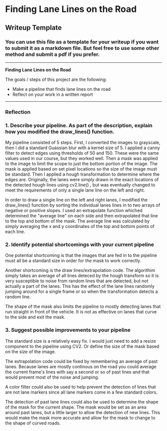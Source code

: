 # **Finding Lane Lines on the Road** 

## Writeup Template

### You can use this file as a template for your writeup if you want to submit it as a markdown file. But feel free to use some other method and submit a pdf if you prefer.

---

**Finding Lane Lines on the Road**

The goals / steps of this project are the following:
* Make a pipeline that finds lane lines on the road
* Reflect on your work in a written report


[//]: # (Image References)

[image1]: ./examples/grayscale.jpg "Grayscale"

---

### Reflection

### 1. Describe your pipeline. As part of the description, explain how you modified the draw_lines() function.

My pipeline consisted of 5 steps. First, I converted the images to grayscale, then I did a standard Guassian blur with a kernel size of 5. I applied a canny filter to detect edges using thresholds of 50 and 150. These were the same values used in our course, but they worked well. Then a mask was applied to the image to limit the scope to just the bottom portion of the image. The mask is applied based on set pixel locations so the size of the image must be standard. Then I applied a hough transformation to determine where the edges are. Originally, the lanes were simply drawn in the exact locations of the detected hough lines using cv2.line() , but was eventually changed to meet the requirements of only a single lane line on the left and right.

In order to draw a single line on the left and right lanes, I modified the draw_lines() function by sorting the individual lanes lines in to two arrays of negative or positive slopes. I used an extrapolate function whiched determined the "average line" on each side and then extrapolated that line to the top and bottom of the mask. The average line was calculated by simply averaging the x and y coordinates of the top and bottom points of each line.


### 2. Identify potential shortcomings with your current pipeline

One potential shortcoming is that the images that are fed in to the pipeline must all be a standard size in order for the mask to work correctly.

Another shortcoming is the draw lines/extrapolation code. The algorithim simply takes an average of all lines deteced by the hough transform so it is very susceptible to noise from random lines that are detected, but not actually a part of the lanes. This has the effect of the lane lines randomly jumping around for a single frame or so when the transformation detects a random line.

The shape of the mask also limits the pipeline to mostly detecting lanes that run straight in front of the vehicle. It is not as effective on lanes that curve to the side and exit the mask.


### 3. Suggest possible improvements to your pipeline

The standard size is a relatively easy fix. I would just need to add a resize component to the pipeline using CV2. Or define the size of the mask based on the size of the image.

The extrapolation code could be fixed by remembering an average of past lanes. Because lanes are mostly continous on the road you could average the current frame's lines with say a second or so of past lines and that would prevent most of the noise and jumping.

A color filter could also be used to help prevent the detection of lines that are not lane markers since all lane markers come in a few standard colors.

The detection of past lane lines could also be used to determine the shape of the mask for the current shape. The mask would be set as an area around past lanes, but a little larger to allow the detection of new lines. This would make the mask more accurate and allow for the mask to change to the shape of curved roads.
